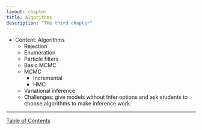 ```yaml
---
layout: chapter
title: Algorithms
description: "The third chapter"
---
```


- Content: Algorithms
  - Rejection
  - Enumeration
  - Particle filters
  - Basic MCMC
  - MCMC
    - Incremental
    - HMC
  - Variational inference
  - Challenges: give models without Infer options and ask students to choose algorithms to make inference work.

--------------

[Table of Contents](/)
